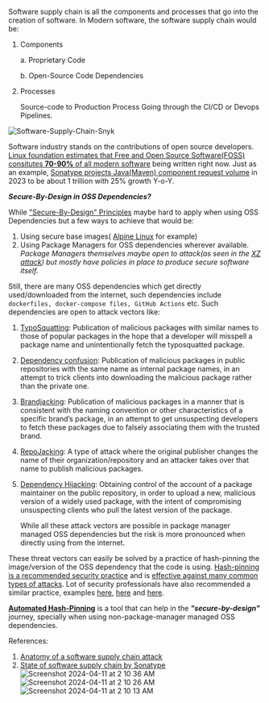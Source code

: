Software supply chain is all the components and processes that go into the creation of software. In Modern software, the software supply chain would be: 

1. Components
   
     a. Proprietary Code
   
     b. Open-Source Code Dependencies
   
3. Processes

     Source-code to Production Process Going through the CI/CD or Devops Pipelines.

![Software-Supply-Chain-Snyk](https://github.com/koalalab-inc/pinny/assets/149300820/c3c7d9c2-b203-4c6f-a255-1fb963b521bb)


Software industry stands on the contributions of open source developers. [Linux foundation estimates that Free and Open Source Software(FOSS) consitutes **70-90%** of all modern software](https://www.linuxfoundation.org/blog/blog/a-summary-of-census-ii-open-source-software-application-libraries-the-world-depends-on) being written right now. 
Just as an example, [Sonatype projects Java(Maven) component request volume](https://www.sonatype.com/state-of-the-software-supply-chain/open-source-supply-and-demand) in 2023 to be about 1 trillion with 25% growth Y-o-Y.

**_Secure-By-Design in OSS Dependencies?_**

While ["Secure-By-Design" Principles](https://github.com/koalalab-inc/pinny/blob/main/docs/securebydesign.md) maybe hard to apply when using OSS Dependencies but a few ways to achieve that would be:
1. Using secure base images( [Alpine Linux](https://www.alpinelinux.org/) for example)
2. Using Package Managers for OSS dependencies wherever available.
   _Package Managers themselves maybe open to attack(as seen in the [XZ attack](https://www.techrepublic.com/article/xz-backdoor-linux/)) but mostly have policies in place to produce secure software itself._

Still, there are many OSS dependencies which get directly used/downloaded from the internet, such dependencies include ```dockerfiles, docker-compose files, GitHub Actions``` etc.
Such dependencies are open to attack vectors like:

1. [TypoSquatting](https://owasp.org/www-project-top-10-ci-cd-security-risks/CICD-SEC-03-Dependency-Chain-Abuse): Publication of malicious packages with similar names to those of popular packages in the hope that a developer will misspell a package name and unintentionally fetch the typosquatted package.
2. [Dependency confusion](https://owasp.org/www-project-top-10-ci-cd-security-risks/CICD-SEC-03-Dependency-Chain-Abuse): Publication of malicious packages in public repositories with the same name as internal package names, in an attempt to trick clients into downloading the malicious package rather than the private one.
3. [Brandjacking](https://owasp.org/www-project-top-10-ci-cd-security-risks/CICD-SEC-03-Dependency-Chain-Abuse): Publication of malicious packages in a manner that is consistent with the naming convention or other characteristics of a specific brand’s package, in an attempt to get unsuspecting developers to fetch these packages due to falsely associating them with the trusted brand.
4. [RepoJacking](https://github.blog/2024-02-21-how-to-stay-safe-from-repo-jacking/): A type of attack where the original publisher changes the name of their organization/repository and an attacker takes over that name to publish malicious packages.
5. [Dependency Hijacking](https://owasp.org/www-project-top-10-ci-cd-security-risks/CICD-SEC-03-Dependency-Chain-Abuse): Obtaining control of the account of a package maintainer on the public repository, in order to upload a new, malicious version of a widely used package, with the intent of compromising unsuspecting clients who pull the latest version of the package.

   While all these attack vectors are possible in package manager managed OSS dependencies but the risk is more pronounced when directly using from the internet.

These threat vectors can easily be solved by a practice of hash-pinning the image/version of the OSS dependency that the code is using. [Hash-pinning is a recommended security practice](https://docs.github.com/en/actions/security-guides/security-hardening-for-github-actions#using-third-party-actions) and is [effective against many common types of attacks](https://www.paloaltonetworks.com/blog/prisma-cloud/unpinnable-actions-github-security/).
Lot of security professionals have also recommended a similar practice, examples [here](https://blog.rafaelgss.dev/why-you-should-pin-actions-by-commit-hash), [here](https://medium.com/ochrona/preventing-dependency-confusion-attacks-in-python-fa6058ac972f) and [here](https://michaelheap.com/ensure-github-actions-pinned-sha/).

[**Automated Hash-Pinning**](https://github.com/koalalab-inc/pinny) is a tool that can help in the _**"secure-by-design"**_ journey, specially when using non-package-manager managed OSS dependencies.





References:
1. [Anatomy of a software supply chain attack](https://www.technologydecisions.com.au/content/security/article/anatomy-of-a-supply-chain-software-attack-440028396)
2. [State of software supply chain by Sonatype](https://www.sonatype.com/state-of-the-software-supply-chain/open-source-supply-and-demand)
![Screenshot 2024-04-11 at 2 10 36 AM](https://github.com/koalalab-inc/pinny/assets/149300820/afcc5dd8-c214-4a3a-be37-6191276811fd)
![Screenshot 2024-04-11 at 2 10 26 AM](https://github.com/koalalab-inc/pinny/assets/149300820/49fa7169-84fe-473c-ba0e-5425a81b11d3)
![Screenshot 2024-04-11 at 2 10 13 AM](https://github.com/koalalab-inc/pinny/assets/149300820/1e96d166-f58c-4c58-a70d-bef13442f07e)
